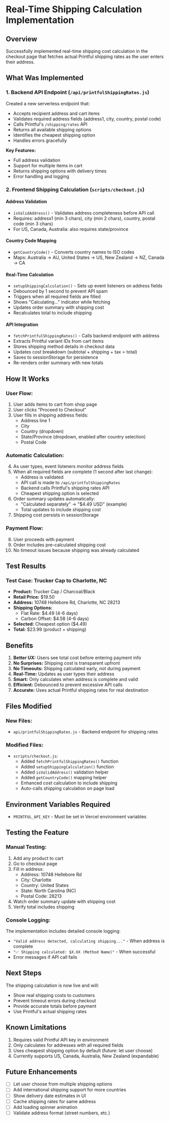 # Real-Time Shipping Calculation Implementation

## Overview
Successfully implemented real-time shipping cost calculation in the checkout page that fetches actual Printful shipping rates as the user enters their address.

## What Was Implemented

### 1. Backend API Endpoint (`/api/printfulShippingRates.js`)
Created a new serverless endpoint that:
- Accepts recipient address and cart items
- Validates required address fields (address1, city, country, postal code)
- Calls Printful's `/shipping/rates` API
- Returns all available shipping options
- Identifies the cheapest shipping option
- Handles errors gracefully

**Key Features:**
- Full address validation
- Support for multiple items in cart
- Returns shipping options with delivery times
- Error handling and logging

### 2. Frontend Shipping Calculation (`scripts/checkout.js`)

#### Address Validation
- `isValidAddress()` - Validates address completeness before API call
- Requires: address1 (min 3 chars), city (min 2 chars), country, postal code (min 3 chars)
- For US, Canada, Australia: also requires state/province

#### Country Code Mapping
- `getCountryCode()` - Converts country names to ISO codes
- Maps: Australia → AU, United States → US, New Zealand → NZ, Canada → CA

#### Real-Time Calculation
- `setupShippingCalculation()` - Sets up event listeners on address fields
- Debounced by 1 second to prevent API spam
- Triggers when all required fields are filled
- Shows "Calculating..." indicator while fetching
- Updates order summary with shipping cost
- Recalculates total to include shipping

#### API Integration
- `fetchPrintfulShippingRates()` - Calls backend endpoint with address
- Extracts Printful variant IDs from cart items
- Stores shipping method details in checkout data
- Updates cost breakdown (subtotal + shipping + tax = total)
- Saves to sessionStorage for persistence
- Re-renders order summary with new totals

## How It Works

### User Flow:
1. User adds items to cart from shop page
2. User clicks "Proceed to Checkout"
3. User fills in shipping address fields:
   - Address line 1
   - City
   - Country (dropdown)
   - State/Province (dropdown, enabled after country selection)
   - Postal Code

### Automatic Calculation:
4. As user types, event listeners monitor address fields
5. When all required fields are complete (1 second after last change):
   - Address is validated
   - API call is made to `/api/printfulShippingRates`
   - Backend calls Printful's shipping rates API
   - Cheapest shipping option is selected
6. Order summary updates automatically:
   - "Calculated separately" → "$4.49 USD" (example)
   - Total updates to include shipping cost
7. Shipping cost persists in sessionStorage

### Payment Flow:
8. User proceeds with payment
9. Order includes pre-calculated shipping cost
10. No timeout issues because shipping was already calculated

## Test Results

### Test Case: Trucker Cap to Charlotte, NC
- **Product:** Trucker Cap / Charcoal/Black
- **Retail Price:** $19.50
- **Address:** 10748 Hellebore Rd, Charlotte, NC 28213
- **Shipping Options:**
  - Flat Rate: $4.49 (4-6 days)
  - Carbon Offset: $4.58 (4-6 days)
- **Selected:** Cheapest option ($4.49)
- **Total:** $23.99 (product + shipping)

## Benefits

1. **Better UX:** Users see total cost before entering payment info
2. **No Surprises:** Shipping cost is transparent upfront
3. **No Timeouts:** Shipping calculated early, not during payment
4. **Real-Time:** Updates as user types their address
5. **Smart:** Only calculates when address is complete and valid
6. **Efficient:** Debounced to prevent excessive API calls
7. **Accurate:** Uses actual Printful shipping rates for real destination

## Files Modified

### New Files:
- `api/printfulShippingRates.js` - Backend endpoint for shipping rates

### Modified Files:
- `scripts/checkout.js`:
  - Added `fetchPrintfulShippingRates()` function
  - Added `setupShippingCalculation()` function  
  - Added `isValidAddress()` validation helper
  - Added `getCountryCode()` mapping helper
  - Enhanced cost calculation to include shipping
  - Auto-calls shipping calculation on page load

## Environment Variables Required
- `PRINTFUL_API_KEY` - Must be set in Vercel environment variables

## Testing the Feature

### Manual Testing:
1. Add any product to cart
2. Go to checkout page
3. Fill in address:
   - Address: 10748 Hellebore Rd
   - City: Charlotte
   - Country: United States
   - State: North Carolina (NC)
   - Postal Code: 28213
4. Watch order summary update with shipping cost
5. Verify total includes shipping

### Console Logging:
The implementation includes detailed console logging:
- `"Valid address detected, calculating shipping..."` - When address is complete
- `"✅ Shipping calculated: $X.XX (Method Name)"` - When successful
- Error messages if API call fails

## Next Steps

The shipping calculation is now live and will:
- Show real shipping costs to customers
- Prevent timeout errors during checkout
- Provide accurate totals before payment
- Use Printful's actual shipping rates

## Known Limitations

1. Requires valid Printful API key in environment
2. Only calculates for addresses with all required fields
3. Uses cheapest shipping option by default (future: let user choose)
4. Currently supports US, Canada, Australia, New Zealand (expandable)

## Future Enhancements

- [ ] Let user choose from multiple shipping options
- [ ] Add international shipping support for more countries  
- [ ] Show delivery date estimates in UI
- [ ] Cache shipping rates for same address
- [ ] Add loading spinner animation
- [ ] Validate address format (street numbers, etc.)
